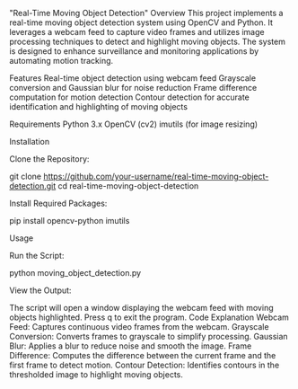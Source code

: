 
"Real-Time Moving Object Detection"
Overview
This project implements a real-time moving object detection system using OpenCV and Python. It leverages a webcam feed to capture video frames and utilizes image processing techniques to detect and highlight moving objects. The system is designed to enhance surveillance and monitoring applications by automating motion tracking.

Features
Real-time object detection using webcam feed
Grayscale conversion and Gaussian blur for noise reduction
Frame difference computation for motion detection
Contour detection for accurate identification and highlighting of moving objects

Requirements
Python 3.x
OpenCV (cv2)
imutils (for image resizing)

Installation

Clone the Repository:


git clone https://github.com/your-username/real-time-moving-object-detection.git
cd real-time-moving-object-detection

Install Required Packages:


pip install opencv-python imutils

Usage

Run the Script:


python moving_object_detection.py

View the Output:

The script will open a window displaying the webcam feed with moving objects highlighted.
Press q to exit the program.
Code Explanation
Webcam Feed: Captures continuous video frames from the webcam.
Grayscale Conversion: Converts frames to grayscale to simplify processing.
Gaussian Blur: Applies a blur to reduce noise and smooth the image.
Frame Difference: Computes the difference between the current frame and the first frame to detect motion.
Contour Detection: Identifies contours in the thresholded image to highlight moving objects.
